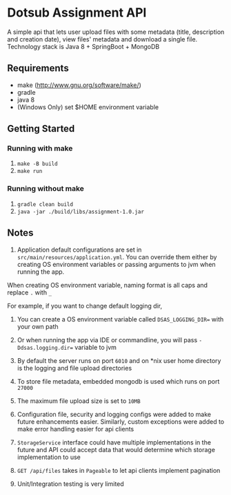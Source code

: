 # Dotsub Assignment API
A simple api that lets user upload files with some metadata (title, description and creation date), view files' metadata
and download a single file. Technology stack is Java 8 + SpringBoot + MongoDB

## Requirements
- make (http://www.gnu.org/software/make/)
- gradle
- java 8
- (Windows Only) set $HOME environment variable

## Getting Started

### Running with make
1. `make -B build`
2. `make run`

### Running without make
1. `gradle clean build`
2. `java -jar ./build/libs/assignment-1.0.jar`

## Notes

1. Application default configurations are set in `src/main/resources/application.yml`. You can override them either by
creating OS environment variables or passing arguments to jvm when running the app.

When creating OS environment variable, naming format is all caps and replace `.` with `_`

 For example, if you want to change default logging dir,
 1. You can create a OS environment variable called `DSAS_LOGGING_DIR=` with your own path
 2. Or when running the app via IDE or commandline, you will pass `-Ddsas.logging.dir=` variable to jvm

2. By default the server runs on port `6010` and on *nix user home directory is the logging and file upload directories

3. To store file metadata, embedded mongodb is used which runs on port `27000`

4. The maximum file upload size is set to `10MB`

5. Configuration file, security and logging configs were added to make future enhancements easier. Similarly, custom exceptions
were added to make error handling easier for api clients

6. `StorageService` interface could have multiple implementations in the future and API could accept data that would determine
which storage implementation to use

7. `GET /api/files` takes in `Pageable` to let api clients implement pagination

8. Unit/Integration testing is very limited